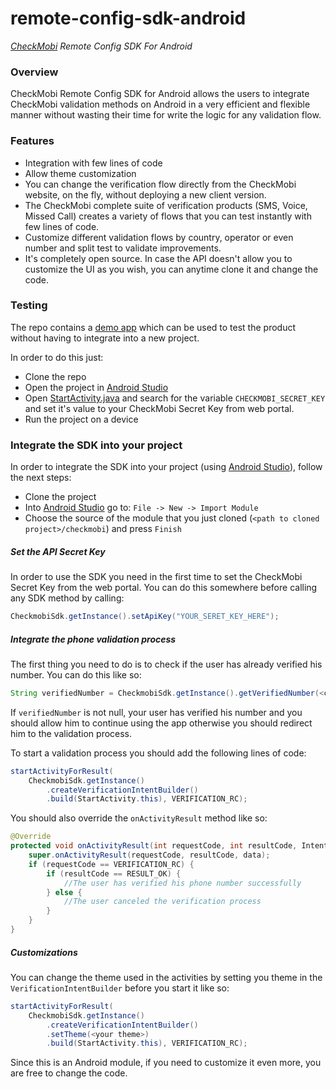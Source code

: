 # remote-config-sdk-android

*[CheckMobi][1] Remote Config SDK For Android*

### Overview

CheckMobi Remote Config SDK for Android allows the users to integrate CheckMobi validation methods 
on Android in a very efficient and flexible manner without wasting their time for write the logic for any validation flow.

### Features

- Integration with few lines of code 
- Allow theme customization
- You can change the verification flow directly from the CheckMobi website, on the fly, without deploying a new client version.
- The CheckMobi complete suite of verification products (SMS, Voice, Missed Call) creates a variety of flows that you can test instantly with few lines of code.
- Customize different validation flows by country, operator or even number and split test to validate improvements.
- It's completely open source. In case the API doesn't allow you to customize the UI as you wish, you can anytime clone it and change the code.

### Testing

The repo contains a [demo app][2] which can be used to test the product without having to integrate into a new project.

In order to do this just:

- Clone the repo
- Open the project in [Android Studio][3]
- Open [StartActivity.java][4] and search for the variable `CHECKMOBI_SECRET_KEY` and set it's value to your CheckMobi Secret Key from web portal.
- Run the project on a device

### Integrate the SDK into your project

In order to integrate the SDK into your project (using [Android Studio][3]), follow the next steps:

- Clone the project
- Into [Android Studio][3] go to: `File -> New -> Import Module`
- Choose the source of the module that you just cloned (`<path to cloned project>/checkmobi`) and press `Finish`

##### Set the API Secret Key

In order to use the SDK you need in the first time to set the CheckMobi Secret Key from the web portal. You can do this somewhere before calling any SDK method by calling:

```java
CheckmobiSdk.getInstance().setApiKey("YOUR_SERET_KEY_HERE");
```

##### Integrate the phone validation process

The first thing you need to do is to check if the user has already verified his number. You can do this like so:

```java
String verifiedNumber = CheckmobiSdk.getInstance().getVerifiedNumber(<context>);
```

If `verifiedNumber` is not null, your user has verified his number and you should allow him to continue using the app otherwise 
you should redirect him to the validation process.

To start a validation process you should add the following lines of code:

```java
startActivityForResult(
    CheckmobiSdk.getInstance()
        .createVerificationIntentBuilder()
        .build(StartActivity.this), VERIFICATION_RC);
```

You should also override the `onActivityResult` method like so:

```java
@Override
protected void onActivityResult(int requestCode, int resultCode, Intent data) {
    super.onActivityResult(requestCode, resultCode, data);
    if (requestCode == VERIFICATION_RC) {
        if (resultCode == RESULT_OK) {
            //The user has verified his phone number successfully
        } else {
            //The user canceled the verification process
        }
    }
}
```

##### Customizations

You can change the theme used in the activities by setting you theme in the `VerificationIntentBuilder` before you start it like so:

```java
startActivityForResult(
    CheckmobiSdk.getInstance()
        .createVerificationIntentBuilder()
        .setTheme(<your theme>)
        .build(StartActivity.this), VERIFICATION_RC);
```
 
Since this is an Android module, if you need to customize it even more, you are free to change the code.


[1]:https://checkmobi.com/
[2]:https://github.com/checkmobi/remote-config-sdk-android/tree/master/app/src/main/java/com/checkmobi/checkmobisample/ui
[3]:https://developer.android.com/studio
[4]:https://github.com/checkmobi/remote-config-sdk-android/blob/master/app/src/main/java/com/checkmobi/checkmobisample/ui/StartActivity.java